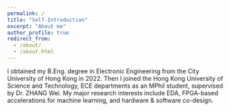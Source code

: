 ```yaml
---
permalink: /
title: "Self-Introduction"
excerpt: "About me"
author_profile: true
redirect_from: 
  - /about/
  - /about.html
---
```


I obtained my B.Eng. degree in Electronic Engineering from the City University of Hong Kong in 2022. Then I joined the Hong Kong University of Science and Technology, ECE departments as an MPhil student, supervised by Dr. ZHANG Wei. My major research interests include EDA, FPGA-based accelerations for machine learning, and hardware & software co-design.  
